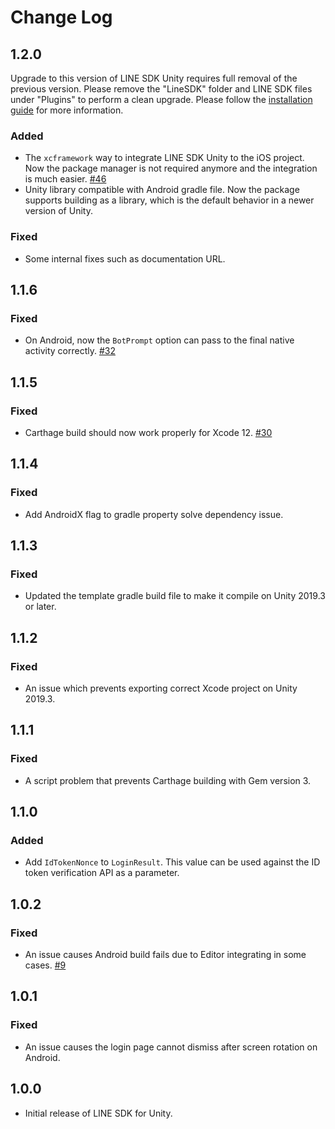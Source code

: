# Change Log

## 1.2.0

Upgrade to this version of LINE SDK Unity requires full removal of the previous version. Please remove the "LineSDK" folder and LINE SDK files under "Plugins" to perform a clean upgrade. Please follow the [installation guide](https://developers.line.biz/en/docs/unity-sdk/upgrade-guide/) for more information.

### Added

* The `xcframework` way to integrate LINE SDK Unity to the iOS project. Now the package manager is not required anymore and the integration is much easier. [#46](https://github.com/line/line-sdk-unity/pull/46)
* Unity library compatible with Android gradle file. Now the package supports building as a library, which is the default behavior in a newer version of Unity.

### Fixed

* Some internal fixes such as documentation URL.

## 1.1.6

### Fixed

* On Android, now the `BotPrompt` option can pass to the final native activity correctly. [#32](https://github.com/line/line-sdk-unity/issues/32)

## 1.1.5

### Fixed

* Carthage build should now work properly for Xcode 12. [#30](https://github.com/line/line-sdk-unity/pull/30)

## 1.1.4

### Fixed

* Add AndroidX flag to gradle property solve dependency issue.

## 1.1.3

### Fixed

* Updated the template gradle build file to make it compile on Unity 2019.3 or later.

## 1.1.2

### Fixed

* An issue which prevents exporting correct Xcode project on Unity 2019.3.

## 1.1.1

### Fixed

* A script problem that prevents Carthage building with Gem version 3.

## 1.1.0

### Added

* Add `IdTokenNonce` to `LoginResult`. This value can be used against the ID token verification API as a parameter.

## 1.0.2

### Fixed

* An issue causes Android build fails due to Editor integrating in some cases. [#9](https://github.com/line/line-sdk-unity/pull/9)

## 1.0.1

### Fixed

* An issue causes the login page cannot dismiss after screen rotation on Android.

## 1.0.0

* Initial release of LINE SDK for Unity.